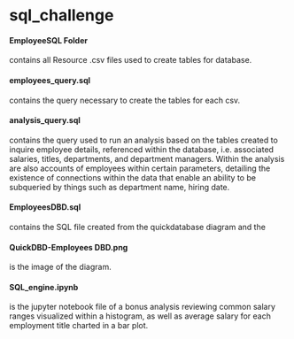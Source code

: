 # sql_challenge



<h4>EmployeeSQL Folder</h4> contains all Resource .csv files used to create tables for database.
<h4>employees_query.sql</h4> contains the query necessary to create the tables for each csv.
<h4>analysis_query.sql</h4> contains the query used to run an analysis based on the tables created 
to inquire employee details, referenced within the database, i.e. associated salaries, titles, 
departments, and department managers. 
Within the analysis are also accounts of employees within certain parameters, detailing the 
existence of connections within the data that enable an ability to be subqueried by things such as 
department name, hiring date. 
<h4>EmployeesDBD.sql</h4> contains the SQL file created from the quickdatabase diagram and the 
<h4>QuickDBD-Employees DBD.png</h4> is the image of the diagram.
<h4>SQL_engine.ipynb</h4> is the jupyter notebook file of a bonus analysis reviewing common salary 
ranges visualized within a histogram, as well as average salary for each employment title charted 
in a bar plot.



